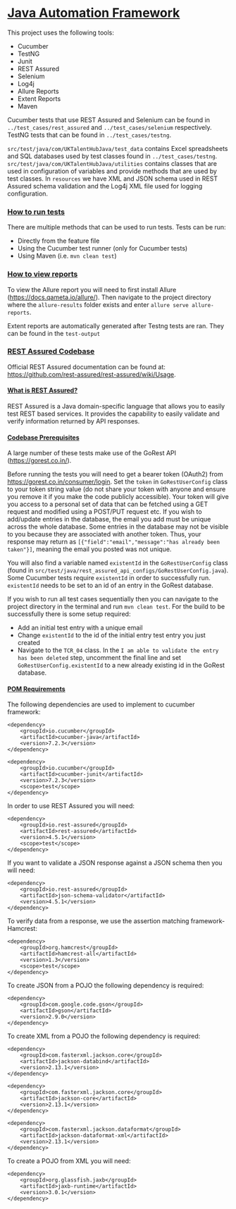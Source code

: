 <h1> <u>Java Automation Framework </u> </h1>

This project uses the following tools:

<ul>
    <li>Cucumber</li>
    <li>TestNG</li>
    <li>Junit</li>
    <li>REST Assured</li>
    <li>Selenium</li>
    <li>Log4j</li>
    <li>Allure Reports</li>
    <li>Extent Reports</li>
    <li>Maven</li>
</ul>

Cucumber tests
that use REST Assured and Selenium can be found in `../test_cases/rest_assured` and `../test_cases/selenium` respectively. TestNG tests that can be found in `../test_cases/testng`.

`src/test/java/com/UKTalentHubJava/test_data` contains Excel spreadsheets and SQL databases used by test classes found in `../test_cases/testng`. `src/test/java/com/UKTalentHubJava/utilities` contains classes that are used in configuration of variables and provide methods that are used by test classes. In `resources` we have XML and JSON schema used in REST Assured schema validation and the Log4j XML file used for logging configuration.

<h3><u>How to run tests</u></h3>

There are multiple methods that can be used to run tests. Tests can be run:

- Directly from the feature file
- Using the Cucumber test runner (only for Cucumber tests)
- Using Maven (i.e. `mvn clean test`)

<h3><u>How to view reports</u></h3>

To view the Allure report you will need to first install Allure (https://docs.qameta.io/allure/). Then navigate to the project directory where the `allure-results` folder exists and enter `allure serve allure-reports`.

Extent reports are automatically generated after Testng tests are ran. They can be found in the `test-output` 

<h3><u>REST Assured Codebase</u></h3>

Official REST Assured documentation can be found at: https://github.com/rest-assured/rest-assured/wiki/Usage.

<h4> <u>
What is REST Assured?
</u> </h4>

REST Assured is a Java domain-specific language that allows you to easily test REST based services. It provides the capability to easily validate and verify information returned by API responses.

<h4><u>Codebase Prerequisites</u></h2>

A large number of these tests make use of the GoRest API (https://gorest.co.in/).

Before running the tests you will need to get a bearer token (OAuth2) from https://gorest.co.in/consumer/login. Set the `token` in `GoRestUserConfig` class to your token string value (do not share your token with anyone and ensure you remove it if you make the code publicly accessible). Your token will give you access to a personal set of data that can be fetched using a GET request and modified using a POST/PUT request etc. If you wish to add/update entries in the database, the email you add must be unique across the whole database. Some entries in the database may not be visible to you because they are associated with another token. Thus, your response may return as `[{"field":"email","message":"has already been taken"}]`, meaning the email you posted was not unique.


You will also find a variable named `existentId` in the `GoRestUserConfig` class (found in `src/test/java/rest_assured_api_configs/GoRestUserConfig.java`). Some Cucumber tests require `existentId` in order to successfully run. `existentId` needs to be set to an id of an entry in the GoRest database.

If you wish to run all test cases sequentially then you can navigate to the project directory in the terminal and run `mvn clean test`. For the build to be successfully there is some setup required:

- Add an initial test entry with a unique email
- Change `existentId` to the id of the initial entry test entry you just created
- Navigate to the `TCR_04` class. In the `I am able to validate the entry has been deleted` step, uncomment the final line and set `GoRestUserConfig.existentId` to a new already existing id in the GoRest database.

<h4> <u> 
POM Requirements
</u> </h4>
The following dependencies are used to implement to cucumber framework:

```
<dependency>
    <groupId>io.cucumber</groupId>
    <artifactId>cucumber-java</artifactId>
    <version>7.2.3</version>
</dependency>

<dependency>
    <groupId>io.cucumber</groupId>
    <artifactId>cucumber-junit</artifactId>
    <version>7.2.3</version>
    <scope>test</scope>
</dependency>
```
In order to use REST Assured you will need:
```
<dependency>
    <groupId>io.rest-assured</groupId>
    <artifactId>rest-assured</artifactId>
    <version>4.5.1</version>
    <scope>test</scope>
</dependency>
```
If you want to validate a JSON response against a JSON schema then you will need:
```
<dependency>
    <groupId>io.rest-assured</groupId>
    <artifactId>json-schema-validator</artifactId>
    <version>4.5.1</version>
</dependency>
```

To verify data from a response, we use the assertion matching framework- Hamcrest:
```
<dependency>
    <groupId>org.hamcrest</groupId>
    <artifactId>hamcrest-all</artifactId>
    <version>1.3</version>
    <scope>test</scope>
</dependency>
```

To create JSON from a POJO the following dependency is required:
```
<dependency>
    <groupId>com.google.code.gson</groupId>
    <artifactId>gson</artifactId>
    <version>2.9.0</version>
</dependency>
```
To create XML from a POJO the following dependency is required:
```
<dependency>
    <groupId>com.fasterxml.jackson.core</groupId>
    <artifactId>jackson-databind</artifactId>
    <version>2.13.1</version>
</dependency>

<dependency>
    <groupId>com.fasterxml.jackson.core</groupId>
    <artifactId>jackson-core</artifactId>
    <version>2.13.1</version>
</dependency>

<dependency>
    <groupId>com.fasterxml.jackson.dataformat</groupId>
    <artifactId>jackson-dataformat-xml</artifactId>
    <version>2.13.1</version>
</dependency>
```
To create a POJO from XML you will need:
```
<dependency>
    <groupId>org.glassfish.jaxb</groupId>
    <artifactId>jaxb-runtime</artifactId>
    <version>3.0.1</version>
</dependency>
```







